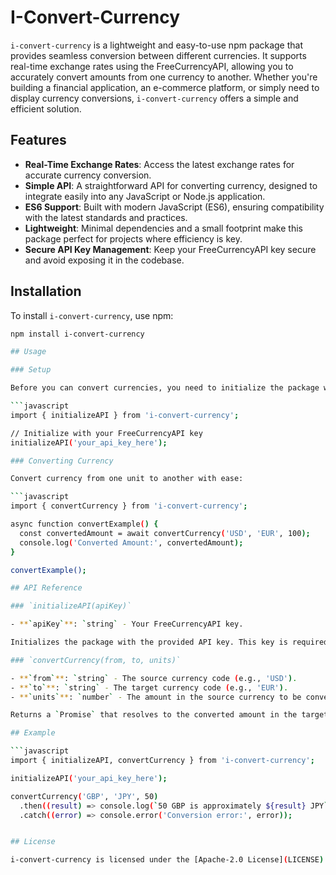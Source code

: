 # I-Convert-Currency

`i-convert-currency` is a lightweight and easy-to-use npm package that provides seamless conversion between different currencies. It supports real-time exchange rates using the FreeCurrencyAPI, allowing you to accurately convert amounts from one currency to another. Whether you're building a financial application, an e-commerce platform, or simply need to display currency conversions, `i-convert-currency` offers a simple and efficient solution.

## Features

- **Real-Time Exchange Rates**: Access the latest exchange rates for accurate currency conversion.
- **Simple API**: A straightforward API for converting currency, designed to integrate easily into any JavaScript or Node.js application.
- **ES6 Support**: Built with modern JavaScript (ES6), ensuring compatibility with the latest standards and practices.
- **Lightweight**: Minimal dependencies and a small footprint make this package perfect for projects where efficiency is key.
- **Secure API Key Management**: Keep your FreeCurrencyAPI key secure and avoid exposing it in the codebase.

## Installation

To install `i-convert-currency`, use npm:

```bash
npm install i-convert-currency

## Usage

### Setup

Before you can convert currencies, you need to initialize the package with your FreeCurrencyAPI key:

```javascript
import { initializeAPI } from 'i-convert-currency';

// Initialize with your FreeCurrencyAPI key
initializeAPI('your_api_key_here');

### Converting Currency

Convert currency from one unit to another with ease:

```javascript
import { convertCurrency } from 'i-convert-currency';

async function convertExample() {
  const convertedAmount = await convertCurrency('USD', 'EUR', 100);
  console.log('Converted Amount:', convertedAmount);
}

convertExample();

## API Reference

### `initializeAPI(apiKey)`

- **`apiKey`**: `string` - Your FreeCurrencyAPI key.

Initializes the package with the provided API key. This key is required for accessing real-time exchange rates.

### `convertCurrency(from, to, units)`

- **`from`**: `string` - The source currency code (e.g., 'USD').
- **`to`**: `string` - The target currency code (e.g., 'EUR').
- **`units`**: `number` - The amount in the source currency to be converted.

Returns a `Promise` that resolves to the converted amount in the target currency.

## Example

```javascript
import { initializeAPI, convertCurrency } from 'i-convert-currency';

initializeAPI('your_api_key_here');

convertCurrency('GBP', 'JPY', 50)
  .then((result) => console.log(`50 GBP is approximately ${result} JPY`))
  .catch((error) => console.error('Conversion error:', error));


## License

i-convert-currency is licensed under the [Apache-2.0 License](LICENSE). See the LICENSE file for more details.
